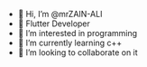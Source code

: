- 👋 Hi, I’m @mrZAIN-ALI
- 💞️ Flutter Developer
- 👀 I’m interested in programming
- 🌱 I’m currently learning c++
- 💞️ I’m looking to collaborate on it


<!---
mrZAIN-ALI/mrZAIN-ALI is a ✨ special ✨ repository because its `README.md` (this file) appears on your GitHub profile.
You can click the Preview link to take a look at your changes.
--->
